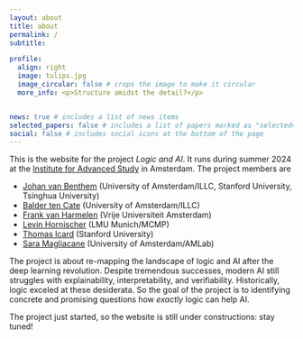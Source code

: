 ```yaml
---
layout: about
title: about
permalink: /
subtitle:  

profile:
  align: right
  image: tulips.jpg 
  image_circular: false # crops the image to make it circular
  more_info: <p>Structure amidst the detail?</p>


news: true # includes a list of news items
selected_papers: false # includes a list of papers marked as "selected={true}"
social: false # includes social icons at the bottom of the page
---
```


This is the website for the project _Logic and AI_. It runs during summer 2024 at the [Institute for Advanced Study](https://ias.uva.nl/) in Amsterdam. The project members are

* [Johan van Benthem](https://staff.fnwi.uva.nl/j.vanbenthem/) (University of Amsterdam/ILLC, Stanford University, Tsinghua University)
* [Balder ten Cate](https://staff.fnwi.uva.nl/b.d.tencate/) (University of Amsterdam/ILLC)
* [Frank van Harmelen](https://www.cs.vu.nl/~frankh/) (Vrije Universiteit Amsterdam)
* [Levin Hornischer](https://levinhornischer.github.io/) (LMU Munich/MCMP)
* [Thomas Icard](https://web.stanford.edu/~icard/) (Stanford University)
* [Sara Magliacane](https://saramagliacane.github.io/) (University of Amsterdam/AMLab)


The project is about re-mapping the landscape of logic and AI after the deep learning revolution. Despite tremendous successes, modern AI still struggles with explainability, interpretability, and verifiability. Historically, logic exceled at these desiderata. So the goal of the project is to identifying concrete and promising questions how _exactly_ logic can help AI. 


The project just started, so the website is still under constructions: stay tuned!
